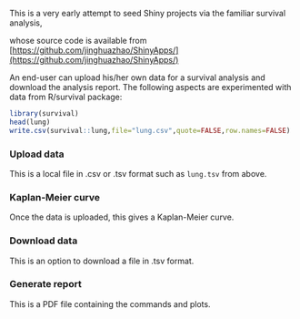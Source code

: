 This is a very early attempt to seed Shiny projects via the familiar survival analysis, 

whose source code is available from [https://github.com/jinghuazhao/ShinyApps/](https://github.com/jinghuazhao/ShinyApps/)

An end-user can upload his/her own data for a survival analysis and download the analysis report. The following aspects are experimented with data 
from R/survival package:

```r
library(survival)
head(lung)
write.csv(survival::lung,file="lung.csv",quote=FALSE,row.names=FALSE)
```

### Upload data

This is a local file in .csv or .tsv format such as `lung.tsv` from above.

### Kaplan-Meier curve

Once the data is uploaded, this gives a Kaplan-Meier curve.

### Download data

This is an option to download a file in .tsv format.

### Generate report

This is a PDF file containing the commands and plots.
